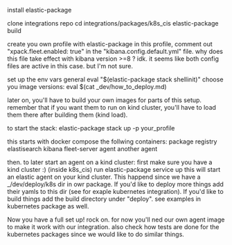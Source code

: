 install elastic-package

clone integrations repo
cd integrations/packages/k8s_cis
elastic-package build

create you own profile with elastic-package
in this profile, comment out "xpack.fleet.enabled: true" in the "kibana.config.default.yml" file.
why does this file take effect with kibana version >=8 ? idk. it seems like both config files are active in this case. but I'm not sure.

set up the env vars
general
eval "$(elastic-package stack shellinit)"
choose you image versions:
eval $(cat _dev/how_to_deploy.md)

later on, you'll have to build your own images for parts of this setup. remember that if you want them to run on kind cluster, you'll have to load them there after building them (kind load).

to start the stack:
elastic-package stack up -p your_profile

this starts with docker compose the follwing containers:
package registry
elastisearch
kibana
fleet-server agent
another agent

then. to later start an agent on a kind cluster:
first make sure you have a kind cluster :)
(inside k8s_cis) run
elastic-package service up
this will start an elastic agent on your kind cluster.
This happend since we have a _/dev/deploy/k8s dir in owr package. If you'd like to deploy more things add their yamls to this dir (see for exaple kubernetes integration).
If you'd like to build things add the build directory under "deploy". see examples in kubernetes package as well.

Now you have a full set up! rock on.
for now you'll ned our own agent image to make it work with our integration.
also check how tests are done for the kubernetes packages since we would like to do similar things.
